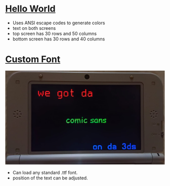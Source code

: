 # [Hello World](https://github.com/bhu1-103/homebrew/blob/main/3ds/hello_world/)
- Uses ANSI escape codes to generate colors
- text on both screens
- top screen has 30 rows and 50 columns
- bottom screen has 30 rows and 40 columns

# [Custom Font](https://github.com/bhu1-103/homebrew/tree/main/3ds/custom-font/)
![3ds custom font](custom-font/image.jpeg)
- Can load any standard .ttf font.
- position of the text can be adjusted.
